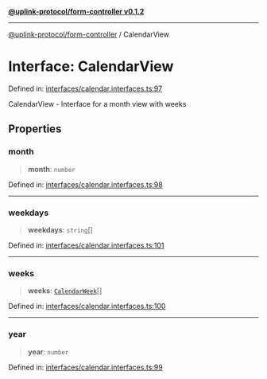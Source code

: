[**@uplink-protocol/form-controller v0.1.2**](../README.md)

***

[@uplink-protocol/form-controller](../globals.md) / CalendarView

# Interface: CalendarView

Defined in: [interfaces/calendar.interfaces.ts:97](https://github.com/jmkcoder/uplink-protocol-calendar/blob/519c17274ca35a5b4f4dfa9d2f04d55cb230d0b4/src/interfaces/calendar.interfaces.ts#L97)

CalendarView - Interface for a month view with weeks

## Properties

### month

> **month**: `number`

Defined in: [interfaces/calendar.interfaces.ts:98](https://github.com/jmkcoder/uplink-protocol-calendar/blob/519c17274ca35a5b4f4dfa9d2f04d55cb230d0b4/src/interfaces/calendar.interfaces.ts#L98)

***

### weekdays

> **weekdays**: `string`[]

Defined in: [interfaces/calendar.interfaces.ts:101](https://github.com/jmkcoder/uplink-protocol-calendar/blob/519c17274ca35a5b4f4dfa9d2f04d55cb230d0b4/src/interfaces/calendar.interfaces.ts#L101)

***

### weeks

> **weeks**: [`CalendarWeek`](CalendarWeek.md)[]

Defined in: [interfaces/calendar.interfaces.ts:100](https://github.com/jmkcoder/uplink-protocol-calendar/blob/519c17274ca35a5b4f4dfa9d2f04d55cb230d0b4/src/interfaces/calendar.interfaces.ts#L100)

***

### year

> **year**: `number`

Defined in: [interfaces/calendar.interfaces.ts:99](https://github.com/jmkcoder/uplink-protocol-calendar/blob/519c17274ca35a5b4f4dfa9d2f04d55cb230d0b4/src/interfaces/calendar.interfaces.ts#L99)
